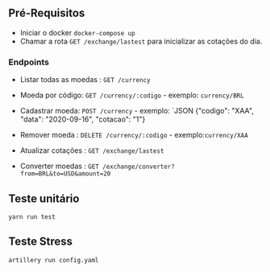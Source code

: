 ## Pré-Requisitos

- Iniciar o docker  `docker-compose up`
- Chamar a rota  `GET /exchange/lastest` para inicializar as cotações do dia.


### Endpoints

-   Listar todas as moedas : `GET /currency`

-   Moeda por código:  `GET /currency/:codigo` - exemplo: `currency/BRL`

-   Cadastrar moeda:  `POST /currency` - exemplo: `JSON {"codigo": "XAA", "data": "2020-09-16",  "cotacao": "1"}

-   Remover moeda : `DELETE /currency/:codigo` - exemplo:`currency/XAA` 

-   Atualizar cotações : `GET /exchange/lastest`

-   Converter moedas : `GET /exchange/converter?from=BRL&to=USD&amount=20`

## Teste unitário
 `yarn run test  `

## Teste Stress
 `artillery run config.yaml`
